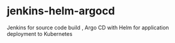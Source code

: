 # jenkins-helm-argocd
Jenkins for source code build , Argo CD with Helm for application deployment to Kubernetes

